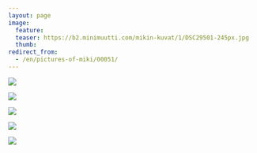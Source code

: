 ```yaml
---
layout: page
image:
  feature:
  teaser: https://b2.minimuutti.com/mikin-kuvat/1/DSC29501-245px.jpg
  thumb:
redirect_from:
  - /en/pictures-of-miki/00051/
---
```


![](https://b2.minimuutti.com/mikin-kuvat/1/DSC29501-800px.jpg)

![](https://b2.minimuutti.com/mikin-kuvat/1/DSC29502-800px.jpg)

![](https://b2.minimuutti.com/mikin-kuvat/1/DSC29498-800px.jpg)

![](https://b2.minimuutti.com/mikin-kuvat/1/DSC29513-800px.jpg)

![](https://b2.minimuutti.com/mikin-kuvat/1/DSC09041-800px.jpg)
